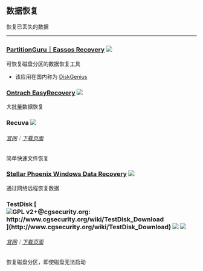 ## 数据恢复

恢复已丢失的数据

---

### [PartitionGuru｜Eassos Recovery](http://www.eassos.com/) ![](../assets/earth-globe.png)

可恢复磁盘分区的数据恢复工具

* 该应用在国内称为 [DiskGenius](http://www.diskgenius.cn/download.php)

### [Ontrach EasyRecovery](http://www.krollontrack.com/data-recovery/recovery-software/) ![](../assets/earth-globe.png)

大批量数据恢复

### Recuva ![](../assets/earth-globe.png)

###### [官网](https://www.piriform.com/recuva)｜[下载页面](https://www.piriform.com/recuva/download)

简单快速文件恢复

### [Stellar Phoenix Windows Data Recovery](http://www.stellarinfo.com/windows-data-recovery.php) ![](../assets/earth-globe.png)

通过网络远程恢复数据

### TestDisk [![](../assets/open-source-icon.png "GPL v2+@cgsecurity.org: http://www.cgsecurity.org/wiki/TestDisk_Download")](http://www.cgsecurity.org/wiki/TestDisk_Download) ![](../assets/earth-globe.png) ![](../assets/usb.png)

###### [官网](http://www.cgsecurity.org/wiki/TestDisk)｜[下载页面](http://www.cgsecurity.org/wiki/TestDisk_Download)

恢复磁盘分区，即使磁盘无法启动
